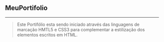 ## MeuPortifolio
***

> Este Portifólio esta sendo iniciado através das linguagens de marcação HMTL5 e CSS3 para complementar a estilização dos elementos escritos em HTML.